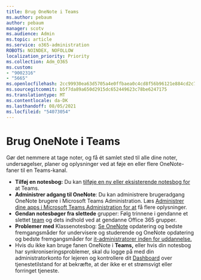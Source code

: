 ```yaml
---
title: Brug OneNote i Teams
ms.author: pebaum
author: pebaum
manager: scotv
ms.audience: Admin
ms.topic: article
ms.service: o365-administration
ROBOTS: NOINDEX, NOFOLLOW
localization_priority: Priority
ms.collection: Adm_O365
ms.custom:
- "9002316"
- "5665"
ms.openlocfilehash: 2cc99930ea63d5705a4e0ffbaea0c4cd8f56b96121e884cd2c7d054e1136226b
ms.sourcegitcommit: b5f7da89a650d2915dc652449623c78be6247175
ms.translationtype: MT
ms.contentlocale: da-DK
ms.lasthandoff: 08/05/2021
ms.locfileid: "54073054"
---
```

# <a name="using-onenote-in-teams"></a>Brug OneNote i Teams

Gør det nemmere at tage noter, og få ét samlet sted til alle dine noter, undersøgelser, planer og oplysninger ved at føje en eller flere OneNote-faner til en Teams-kanal.

- **Tilføj en notesbog:** Du kan [tilføje en ny eller eksisterende notesbog for](https://support.microsoft.com/office/add-a-onenote-notebook-to-teams-0ec78cc3-ba3b-4279-a88e-aa40af9865c2) at Teams.
- **Administrer adgang til OneNote**: Du kan administrere brugeradgang OneNote brugere i Microsoft Teams Administration. Læs [Administrer dine apps i Microsoft Teams Administration for at](https://docs.microsoft.com/MicrosoftTeams/manage-apps) få flere oplysninger.
- **Gendan notesbøger fra slettede** grupper: Følg trinnene i gendanne et slettet [team](https://docs.microsoft.com/microsoftteams/archive-or-delete-a-team#restore-a-deleted-team) og dets indhold ved at gendanne Office 365 grupper.
- **Problemer med** Klassenotesbog: [Se OneNote](https://support.office.com/article/onenote-update-and-best-practices-for-educators-and-students-dde775f0-8b06-4263-8b54-1e9ddc3dd146) opdatering og bedste fremgangsmåder for undervisere og studerende og OneNote opdatering og bedste fremgangsmåder for [it-administratorer inden for uddannelse.](https://support.office.com/article/onenote-update-and-best-practices-for-it-admins-in-education-9d78f2b2-5e25-4288-b597-b4ba463c7b46)
- Hvis du ikke kan bruge fanen OneNote i **Teams,** eller hvis din notesbog har synkroniseringsproblemer, skal du logge på med din administratorkonto for lejeren og kontrollere dit [Dashboard](https://docs.microsoft.com/office365/enterprise/view-service-health) over tjenestetilstand for at bekræfte, at der ikke er et strømsvigt eller forringet tjeneste.
